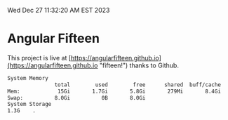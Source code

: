 Wed Dec 27 11:32:20 AM EST 2023

# Angular Fifteen


This project is live at [https://angularfifteen.github.io](https://angularfifteen.github.io "fifteen!") thanks to Github.

```bash
System Memory
               total        used        free      shared  buff/cache   available
Mem:            15Gi       1.7Gi       5.8Gi       279Mi       8.4Gi        13Gi
Swap:          8.0Gi          0B       8.0Gi
System Storage
1.3G	.
